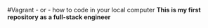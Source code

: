 #Vagrant - or - how to code in your local computer
**This is my first repository as a full-stack engineer**
